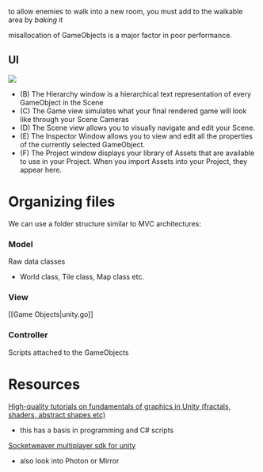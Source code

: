 
to allow enemies to walk into a new room, you must add to the walkable area by *baking* it

misallocation of GameObjects is a major factor in poor performance.

## UI
![](/assets/images/2021-08-15-16-09-42.png)
- (B) The Hierarchy window is a hierarchical text representation of every GameObject in the Scene
- (C) The Game view simulates what your final rendered game will look like through your Scene Cameras
- (D) The Scene view allows you to visually navigate and edit your Scene.
- (E) The Inspector Window allows you to view and edit all the properties of the currently selected GameObject.
- (F) The Project window displays your library of Assets that are available to use in your Project. When you import Assets into your Project, they appear here.

# Organizing files
We can use a folder structure similar to MVC architectures:

### Model
Raw data classes
- World class, Tile class, Map class etc.

### View
[[Game Objects|unity.go]]

### Controller
Scripts attached to the GameObjects

# Resources
[High-quality tutorials on fundamentals of graphics in Unity (fractals, shaders, abstract shapes etc)](https://catlikecoding.com/unity/tutorials/basics/)
- this has a basis in programming and C# scripts

[Socketweaver multiplayer sdk for unity](https://www.socketweaver.com/)
- also look into Photon or Mirror
